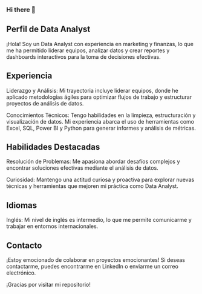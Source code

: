 ### Hi there 👋

## Perfil de Data Analyst
¡Hola! Soy un Data Analyst con experiencia en marketing y finanzas, lo que me ha permitido liderar equipos, analizar datos y crear reportes y dashboards interactivos para la toma de decisiones efectivas.

## Experiencia
Liderazgo y Análisis: Mi trayectoria incluye liderar equipos, donde he aplicado metodologías ágiles para optimizar flujos de trabajo y estructurar proyectos de análisis de datos.

Conocimientos Técnicos: Tengo habilidades en la limpieza, estructuración y visualización de datos. Mi experiencia abarca el uso de herramientas como Excel, SQL, Power BI y Python para generar informes y análisis de métricas.

## Habilidades Destacadas
Resolución de Problemas: Me apasiona abordar desafíos complejos y encontrar soluciones efectivas mediante el análisis de datos.

Curiosidad: Mantengo una actitud curiosa y proactiva para explorar nuevas técnicas y herramientas que mejoren mi práctica como Data Analyst.

## Idiomas
Inglés: Mi nivel de inglés es intermedio, lo que me permite comunicarme y trabajar en entornos internacionales.

## Contacto
¡Estoy emocionado de colaborar en proyectos emocionantes! Si deseas contactarme, puedes encontrarme en LinkedIn o enviarme un correo electrónico.

¡Gracias por visitar mi repositorio!
